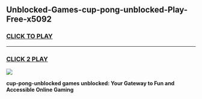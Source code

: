 
## Unblocked-Games-cup-pong-unblocked-Play-Free-x5092
<h3>
<a href="https://premium76.site?title=cup-pong-unblocked&ref=18A1">CLICK TO PLAY</a></h3>
<hr>

<h3>
<a href="https://premium76.site?title=cup-pong-unblocked&ref=18A1">CLICK 2 PLAY</a>
  
</h3>

<a href="https://premium76.site?title=cup-pong-unblocked&ref=18A1"><img src="https://clearcache.store/games.png"></a>


**cup-pong-unblocked games unblocked: Your Gateway to Fun and Accessible Online Gaming**
